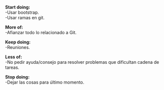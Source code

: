 <p><b>Start doing:</b>
<br>-Usar bootstrap.
<br>-Usar ramas en git.

<p><b>More of:</b>
<br>-Afianzar todo lo relacionado a Git.

<p><b>Keep doing:</b>
<br>-Reuniones.

<p><b>Less of:</b>
<br>-No pedir ayuda/consejo para resolver problemas que dificultan cadena de tareas.

<p><b>Stop doing:</b>
<br>-Dejar las cosas para último momento.

